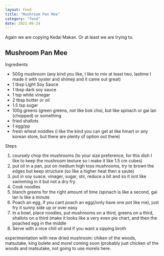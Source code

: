 ```yaml
---
layout: food
title: "Mushroom Pan Mee"
category: "food"
date: 2021-06-24
---
```


Again we are copying Kedai Makan.  Or at least we are trying to.

<h2>Mushroom Pan Mee</h2>
Ingredients
<ul>
  <li>500g mushroom (any kind you like, I like to mix at least two, lastime I made it with oyster and shimeji and it came out great)</li>
  <li>1 tbsp Light Soy Sauce </li>
  <li>1 tbsp dark soy sauce</li>
  <li>1 tsp white vinegar </li>
  <li>2 tbsp butter or oil </li>
  <li>1.5 tsp sugar </li>
  <li>100g greens (green greens, not like bok choi, but like spinach or gai lan (chopped) or something </li>
  <li>fried shallots </li>
  <li>1 egg/pp</li>
  <li>fresh wheat noddles (i like the kind you can get at like hmart or any korean store, but there are plenty of option out there)</li>
</ul>

Steps
<ol>
  <li>coursely chop the mushrooms (to your size preference, for this dish I like to keep the mushroom texture so i make it like 1.5 cm cubes)</li>
  <li>put oil in a pan, put on medium high toss mushrooms, try to brown the edges but keep structure (so like a higher heat then a saute)</li>
  <li>put in soy suace, vinager, sugar, stir, reduce a bit and so it isnt like swimming in it but not a dry fry </li>
  <li>Cook noodles</li>
  <li>blanch greens for the right amount of time (spinach is like a second, gai lan is like a minute</li>
  <li>Poach an egg, if you cant poach an egg(/only have one pot like me), just fry it sunny side up or over easy</li>
  <li>In a bowl, place noodles, put mushrooms on a third, greens on a third, shallots on a third (make it looks like a very even pie chart, and then the poached egg in the middle</li>
  <li>Serve with a nice chili oil and if you want a sipping broth</li>
</ol>

experimentation with new dried mushroom: chiken of the woods, matsutake, king bolete and morel coming soon (probably just chicken of the woods and matsutake, not going to use morels here.